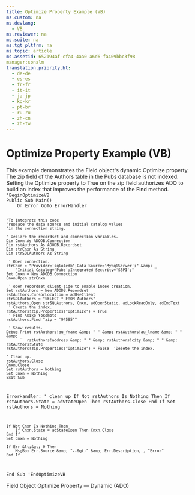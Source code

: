 ```yaml
---
title: Optimize Property Example (VB)
ms.custom: na
ms.devlang: 
  - VB
ms.reviewer: na
ms.suite: na
ms.tgt_pltfrm: na
ms.topic: article
ms.assetid: 652194af-cfa4-4aa0-a6d6-fa409bbc3f98
manager:sonalm
translation.priority.ht: 
  - de-de
  - es-es
  - fr-fr
  - it-it
  - ja-jp
  - ko-kr
  - pt-br
  - ru-ru
  - zh-cn
  - zh-tw
---
```

# Optimize Property Example (VB)
<?xml version="1.0" encoding="utf-8"?>
<developerReferenceWithoutSyntaxDocument xmlns="http://ddue.schemas.microsoft.com/authoring/2003/5" xmlns:xlink="http://www.w3.org/1999/xlink" xmlns:xsi="http://www.w3.org/2001/XMLSchema-instance" xsi:schemaLocation="http://ddue.schemas.microsoft.com/authoring/2003/5 http://dduestorage.blob.core.windows.net/ddueschema/developer.xsd">
  <introduction>
    <para>This example demonstrates the <legacyLink xlink:href="b10a72fc-3c4b-4186-a70b-993dc9f7a092">Field</legacyLink> object's dynamic <legacyBold>Optimize</legacyBold> property. The <legacyBold><legacyItalic>zip</legacyItalic></legacyBold> field of the <legacyBold><legacyItalic>Authors</legacyItalic></legacyBold> table in the <legacyBold><legacyItalic>Pubs</legacyItalic></legacyBold> database is not indexed. Setting the <legacyLink xlink:href="a491c4ce-2b04-4c84-be83-3846bde8d16b">Optimize</legacyLink> property to <languageKeyword>True</languageKeyword> on the <legacyBold><legacyItalic>zip</legacyItalic></legacyBold> field authorizes ADO to build an index that improves the performance of the <legacyLink xlink:href="55c9810a-d8ca-46c2-a9dc-80e7ee7aa188">Find</legacyLink> method.</para>
    <code>'BeginOptimizeVB
Public Sub Main()
    On Error GoTo ErrorHandler

    'To integrate this code
    'replace the data source and initial catalog values
    'in the connection string.

    ' Declare the recordset and connection variables.
    Dim Cnxn As ADODB.Connection
    Dim rstAuthors As ADODB.Recordset
    Dim strCnxn As String
    Dim strSQLAuthors As String
    
     ' Open connection.
    strCnxn = "Provider='sqloledb';Data Source='MySqlServer';" &amp; _
        "Initial Catalog='Pubs';Integrated Security='SSPI';"
    Set Cnxn = New ADODB.Connection
    Cnxn.Open strCnxn
     
     ' open recordset client-side to enable index creation.
    Set rstAuthors = New ADODB.Recordset
    rstAuthors.CursorLocation = adUseClient
    strSQLAuthors = "SELECT * FROM Authors"
    rstAuthors.Open strSQLAuthors, Cnxn, adOpenStatic, adLockReadOnly, adCmdText
     ' Create the index.
    rstAuthors!zip.Properties("Optimize") = True
     ' Find Akiko Yokomoto
    rstAuthors.Find "zip = '94595'"
     
     ' Show results.
    Debug.Print rstAuthors!au_fname &amp; " " &amp; rstAuthors!au_lname &amp; " " &amp; _
             rstAuthors!address &amp; " " &amp; rstAuthors!city &amp; " " &amp; rstAuthors!State
    rstAuthors!zip.Properties("Optimize") = False  'Delete the index.
    
    ' Clean up.
    rstAuthors.Close
    Cnxn.Close
    Set rstAuthors = Nothing
    Set Cnxn = Nothing
    Exit Sub
    
ErrorHandler:
    ' clean up
    If Not rstAuthors Is Nothing Then
        If rstAuthors.State = adStateOpen Then rstAuthors.Close
    End If
    Set rstAuthors = Nothing
    
    If Not Cnxn Is Nothing Then
        If Cnxn.State = adStateOpen Then Cnxn.Close
    End If
    Set Cnxn = Nothing
    
    If Err &lt;&gt; 0 Then
        MsgBox Err.Source &amp; "--&gt;" &amp; Err.Description, , "Error"
    End If
End Sub
'EndOptimizeVB</code>
  </introduction>
  <relatedTopics>
<link xlink:href="b10a72fc-3c4b-4186-a70b-993dc9f7a092">Field Object</link>
<link xlink:href="a491c4ce-2b04-4c84-be83-3846bde8d16b">Optimize Property — Dynamic (ADO)</link>
</relatedTopics>
</developerReferenceWithoutSyntaxDocument>